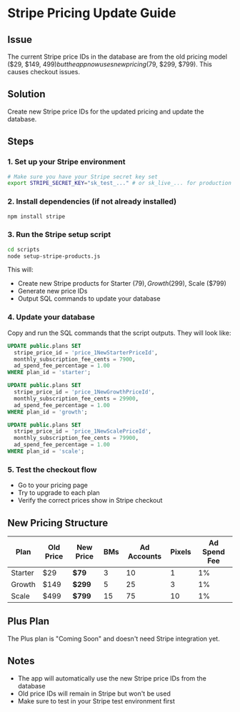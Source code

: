 # Stripe Pricing Update Guide

## Issue
The current Stripe price IDs in the database are from the old pricing model ($29, $149, $499) but the app now uses new pricing ($79, $299, $799). This causes checkout issues.

## Solution
Create new Stripe price IDs for the updated pricing and update the database.

## Steps

### 1. Set up your Stripe environment
```bash
# Make sure you have your Stripe secret key set
export STRIPE_SECRET_KEY="sk_test_..." # or sk_live_... for production
```

### 2. Install dependencies (if not already installed)
```bash
npm install stripe
```

### 3. Run the Stripe setup script
```bash
cd scripts
node setup-stripe-products.js
```

This will:
- Create new Stripe products for Starter ($79), Growth ($299), Scale ($799)
- Generate new price IDs
- Output SQL commands to update your database

### 4. Update your database
Copy and run the SQL commands that the script outputs. They will look like:

```sql
UPDATE public.plans SET 
  stripe_price_id = 'price_1NewStarterPriceId',
  monthly_subscription_fee_cents = 7900,
  ad_spend_fee_percentage = 1.00
WHERE plan_id = 'starter';

UPDATE public.plans SET 
  stripe_price_id = 'price_1NewGrowthPriceId',
  monthly_subscription_fee_cents = 29900,
  ad_spend_fee_percentage = 1.00
WHERE plan_id = 'growth';

UPDATE public.plans SET 
  stripe_price_id = 'price_1NewScalePriceId',
  monthly_subscription_fee_cents = 79900,
  ad_spend_fee_percentage = 1.00
WHERE plan_id = 'scale';
```

### 5. Test the checkout flow
- Go to your pricing page
- Try to upgrade to each plan
- Verify the correct prices show in Stripe checkout

## New Pricing Structure

| Plan | Old Price | New Price | BMs | Ad Accounts | Pixels | Ad Spend Fee |
|------|-----------|-----------|-----|-------------|--------|--------------|
| Starter | $29 | **$79** | 3 | 10 | 1 | 1% |
| Growth | $149 | **$299** | 5 | 25 | 3 | 1% |
| Scale | $499 | **$799** | 15 | 75 | 10 | 1% |

## Plus Plan
The Plus plan is "Coming Soon" and doesn't need Stripe integration yet.

## Notes
- The app will automatically use the new Stripe price IDs from the database
- Old price IDs will remain in Stripe but won't be used
- Make sure to test in your Stripe test environment first 